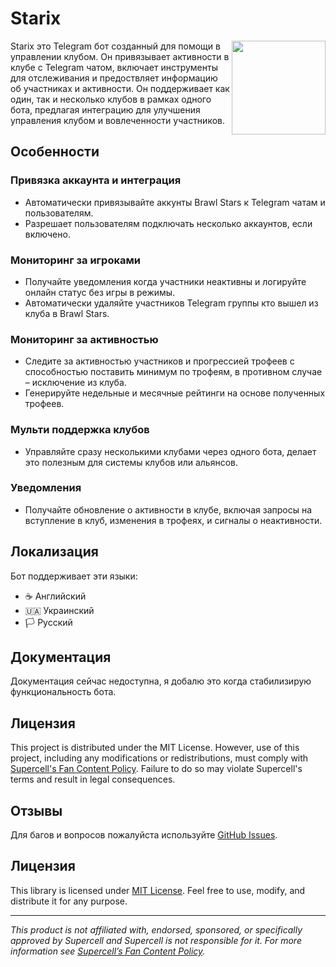 # Starix
<img src="https://github.com/user-attachments/assets/4ca759bd-a9e0-4da2-871c-93d80687f98d" alt="" height="150px" align="right" />

Starix это Telegram бот созданный для помощи в управлении клубом. Он привязывает активности в клубе с Telegram чатом, включает инструменты для отслеживания и предоствляет информацию об участниках и активности. Он поддерживает как один, так и несколько клубов в рамках одного бота, предлагая интеграцию для улучшения управления клубом и вовлеченности участников.


## Особенности

### Привязка аккаунта и интеграция
- Автоматически привязывайте аккунты Brawl Stars к Telegram чатам и пользователям.
- Разрешает пользователям подключать несколько аккаунтов, если включено.

### Мониторинг за игроками
- Получайте уведомления когда участники неактивны и логируйте онлайн статус без игры в режимы.
- Автоматически удаляйте участников Telegram группы кто вышел из клуба в Brawl Stars.

### Мониторинг за активностью
- Следите за активностью участников и прогрессией трофеев с способностью поставить минимум по трофеям, в противном случае – исключение из клуба.
- Генерируйте недельные и месячные рейтинги на основе полученных трофеев.

### Мульти поддержка клубов
- Управляйте сразу несколькими клубами через одного бота, делает это полезным для системы клубов или альянсов.

### Уведомления
- Получайте обновление о активности в клубе, включая запросы на вступление в клуб, изменения в трофеях, и сигналы о неактивности.

## Локализация
Бот поддерживает эти языки:
- ☕️ Английский
- 🇺🇦 Украинский
- 🏳️ Русский

## Документация
Документация сейчас недоступна, я добалю это когда стабилизирую функциональность бота.

## Лицензия
This project is distributed under the MIT License. However, use of this project, including any modifications or redistributions, must comply with [Supercell's Fan Content Policy](https://supercell.com/en/fan-content-policy/). Failure to do so may violate Supercell's terms and result in legal consequences.

## Отзывы

Для багов и вопросов пожалуйста используйте
[GitHub Issues](https://github.com/y9vad9/bcm/issues).

## Лицензия

This library is licensed under [MIT License](LICENSE). Feel free to use, modify, and distribute it for any purpose.

_______
*This product is not affiliated with, endorsed, sponsored, or specifically approved by Supercell and Supercell is not responsible for it.
For more information see [Supercell’s Fan Content Policy](https://supercell.com/en/fan-content-policy/).*
